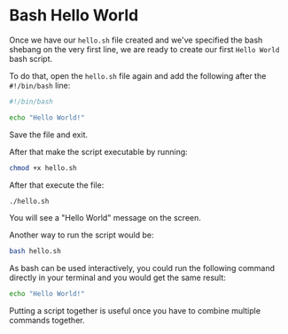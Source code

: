 # Bash Hello World

Once we have our `hello.sh` file created and we've specified the bash shebang on the very first line, we are ready to create our first `Hello World` bash script.

To do that, open the `hello.sh` file again and add the following after the `#!/bin/bash` line:

```bash
#!/bin/bash

echo "Hello World!"
```

Save the file and exit.

After that make the script executable by running:

```bash
chmod +x hello.sh
```

After that execute the file:

```bash
./hello.sh
```

You will see a "Hello World" message on the screen.

Another way to run the script would be:

```bash
bash hello.sh
```

As bash can be used interactively, you could run the following command directly in your terminal and you would get the same result:

```bash
echo "Hello World!"
```

Putting a script together is useful once you have to combine multiple commands together.
